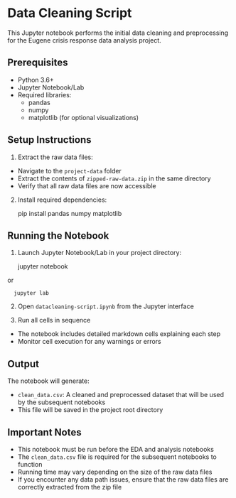 # Data Cleaning Script

This Jupyter notebook performs the initial data cleaning and preprocessing for the Eugene crisis response data analysis project.

## Prerequisites

* Python 3.6+
* Jupyter Notebook/Lab
* Required libraries:
  * pandas
  * numpy
  * matplotlib (for optional visualizations)

## Setup Instructions

1. Extract the raw data files:
  
  * Navigate to the `project-data` folder
  * Extract the contents of `zipped-raw-data.zip` in the same directory
  * Verify that all raw data files are now accessible
2. Install required dependencies:
  
      pip install pandas numpy matplotlib
  

## Running the Notebook

1. Launch Jupyter Notebook/Lab in your project directory:
  
      jupyter notebook
  
  or
  
      jupyter lab
  
2. Open `datacleaning-script.ipynb` from the Jupyter interface
  
3. Run all cells in sequence
  
  * The notebook includes detailed markdown cells explaining each step
  * Monitor cell execution for any warnings or errors

## Output

The notebook will generate:

* `clean_data.csv`: A cleaned and preprocessed dataset that will be used by the subsequent notebooks
* This file will be saved in the project root directory

## Important Notes

* This notebook must be run before the EDA and analysis notebooks
* The `clean_data.csv` file is required for the subsequent notebooks to function
* Running time may vary depending on the size of the raw data files
* If you encounter any data path issues, ensure that the raw data files are correctly extracted from the zip file
